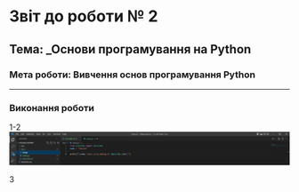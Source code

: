 # Звіт до роботи № 2
## Тема: _Основи програмування на Python
### Мета роботи: Вивчення основ програмування Python
---
### Виконання роботи

1-2
![alt text](https://github.com/maksimStankovsky/college_lessons/blob/main/lab_1/image/Screenshot_1.png "Результат № 1")

3